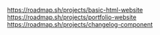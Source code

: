 https://roadmap.sh/projects/basic-html-website
https://roadmap.sh/projects/portfolio-website
https://roadmap.sh/projects/changelog-component